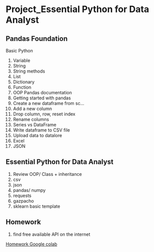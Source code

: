 # Project_Essential Python for Data Analyst

## Pandas Foundation
Basic Python
1. Variable
2. String
3. String methods
4. List
5. Dictionary
6. Function
7. OOP
Pandas documentation
1. Getting started with pandas
2. Create a new dataframe from sc...
3. Add a new column
4. Drop column, row, reset index
5. Rename columns
6. Series vs DataFrame
7. Write dataframe to CSV file
8. Upload data to datalore
9. Excel
10. JSON


## Essential Python for Data Analyst
1. Review OOP/ Class + inheritance
2. csv
3. json
4. pandas/ numpy
5. requests
6. gazpacho
7. sklearn basic template

## Homework
1. find free available API on the internet

[Homework Google colab](https://colab.research.google.com/drive/1RbDyPGTwvCdzxYH4GSc0RuRBhZLoIJrw)
